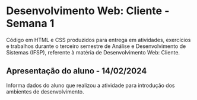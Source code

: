 # Desenvolvimento Web: Cliente - Semana 1
Código em HTML e CSS produzidos para entrega em atividades, exercícios e trabalhos durante o terceiro semestre de Análise e Desenvolvimento de Sistemas (IFSP), referente à matéria de Desenvolvimento Web: Cliente.

## Apresentação do aluno - 14/02/2024
Informa dados do aluno que realizou a atividade para introdução dos ambientes de desenvolvimento.
